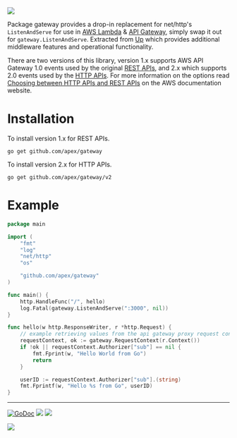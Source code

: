 <img src="http://tjholowaychuk.com:6000/svg/title/APEX/GATEWAY">

Package gateway provides a drop-in replacement for net/http's `ListenAndServe` for use in [AWS Lambda](https://aws.amazon.com/lambda/) & [API Gateway](https://aws.amazon.com/api-gateway/), simply swap it out for `gateway.ListenAndServe`. Extracted from [Up](https://github.com/apex/up) which provides additional middleware features and operational functionality.

There are two versions of this library, version 1.x supports AWS API Gateway 1.0 events used by the original [REST APIs](https://docs.aws.amazon.com/apigateway/latest/developerguide/apigateway-rest-api.html), and 2.x which supports 2.0 events used by the [HTTP APIs](https://docs.aws.amazon.com/apigateway/latest/developerguide/http-api.html). For more information on the options read [Choosing between HTTP APIs and REST APIs](https://docs.aws.amazon.com/apigateway/latest/developerguide/http-api-vs-rest.html) on the AWS documentation website.

# Installation

To install version 1.x for REST APIs. 

```
go get github.com/apex/gateway
```

To install version 2.x for HTTP APIs. 

```
go get github.com/apex/gateway/v2
```

# Example

```go
package main

import (
	"fmt"
	"log"
	"net/http"
	"os"

	"github.com/apex/gateway"
)

func main() {
	http.HandleFunc("/", hello)
	log.Fatal(gateway.ListenAndServe(":3000", nil))
}

func hello(w http.ResponseWriter, r *http.Request) {
	// example retrieving values from the api gateway proxy request context.
	requestContext, ok := gateway.RequestContext(r.Context())
	if !ok || requestContext.Authorizer["sub"] == nil {
		fmt.Fprint(w, "Hello World from Go")
		return
	}

	userID := requestContext.Authorizer["sub"].(string)
	fmt.Fprintf(w, "Hello %s from Go", userID)
}
```

---

[![GoDoc](https://godoc.org/github.com/apex/up-go?status.svg)](https://godoc.org/github.com/apex/gateway)
![](https://img.shields.io/badge/license-MIT-blue.svg)
![](https://img.shields.io/badge/status-stable-green.svg)

<a href="https://apex.sh"><img src="http://tjholowaychuk.com:6000/svg/sponsor"></a>
